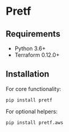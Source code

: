 # Pretf

## Requirements

* Python 3.6+
* Terraform 0.12.0+

## Installation

For core functionality:

```shell
pip install pretf
```

For optional helpers:

```shell
pip install pretf.aws
```
